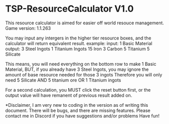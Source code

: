 # TSP-ResourceCalculator V1.0
This resource calculator is aimed for easier off world resouce management.
Game version: 1.1.263

You may input any intergers in the higher tier resource boxes, and the calculator will return equivalent result. 
example:
input:
1  Basic Material
output: 
3 Steel Ingots
1 Titanium Ingots
15 Iron
3 Carbon
5 Titanium
5 Silicate

This means, you will need everything on the bottom row to make 1 Basic Material,
BUT, if you already have 3 Steel Ingots, you may ignore the amount of base resource needed for those 3 ingots
Therefore you will only need 5 Silicate AND 5 titanium ore OR 1 Titanium ingots

For a second calculation, you MUST click the reset button first, or the output value will have remanent of previous result added on.

*Disclaimer, I am very new to coding in the version as of writing this document. There will be bugs, and there are missing features.
Please contact me in Discord if you have suggestions and/or problems
Have fun!
